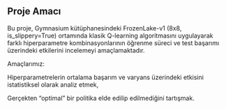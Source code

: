 ## Proje Amacı

Bu proje, Gymnasium kütüphanesindeki FrozenLake-v1 (8x8, is_slippery=True) ortamında klasik Q-learning algoritmasını uygulayarak farklı hiperparametre kombinasyonlarının öğrenme süreci ve test başarımı üzerindeki etkilerini incelemeyi amaçlamaktadır.

Amaçlarımız:

Hiperparametrelerin ortalama başarım ve varyans üzerindeki etkisini istatistiksel olarak analiz etmek,

Gerçekten “optimal” bir politika elde edilip edilmediğini tartışmak.
